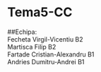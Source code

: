 # Tema5-CC

##Echipa: <br>
  Fecheta Virgil-Vicentiu B2 <br>
  Martisca Filip B2 <br>
  Fartade Cristian-Alexandru B1 <br>
  Andries Dumitru-Andrei B1
